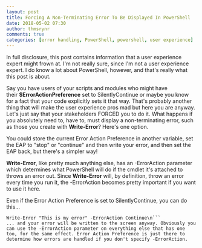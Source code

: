 ```yaml
---
layout: post
title: Forcing A Non-Terminating Error To Be Displayed In PowerShell
date: 2018-05-02 07:30
author: thmsrynr
comments: true
categories: [error handling, PowerShell, powershell, user experience]
---
```

In full disclosure, this post contains information that a user experience expert might frown at. I'm not really sure, since I'm not a user experience expert. I do know a lot about PowerShell, however, and that's really what this post is about.

Say you have users of your scripts and modules who might have their <strong>$ErrorActionPreference</strong> set to SilentlyContinue or maybe you know for a fact that your code explicitly sets it that way. That's probably another thing that will make the user experience pros mad but here you are anyway. Let's just say that your stakeholders FORCED you to do it. What happens if you absolutely need to, have to, must display a non-terminating error, such as those you create with <strong>Write-Error</strong>? Here's one option.

<!--more-->

You could store the current Error Action Preference in another variable, set the EAP to "stop" or "continue" and then write your error, and then set the EAP back, but there's a simpler way!

<strong>Write-Error</strong>, like pretty much anything else, has an -ErrorAction parameter which determines what PowerShell will do if the cmdlet it's attached to throws an error out. Since <strong>Write-Error</strong> will, by definition, throw an error every time you run it, the -ErrorAction becomes pretty important if you want to use it here.

Even if the Error Action Preference is set to SilentlyContinue, you can do this...
```
Write-Error "This is my error" -ErrorAction Continue\n```
... and your error will be written to the screen anyway. Obviously you can use the -ErrorAction parameter on everything else that has one too, for the same effect. Error Action Preference is just there to determine how errors are handled if you don't specify -ErrorAction.
